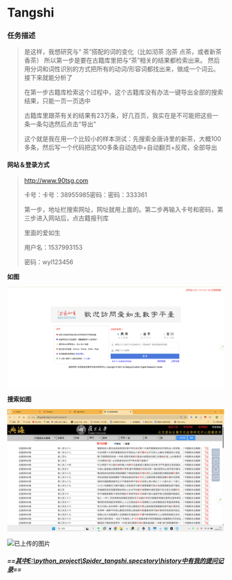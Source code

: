 # Tangshi

### 任务描述

> 是这样，我想研究与“ 茶”搭配的词的变化（比如沏茶 泡茶 点茶，或者新茶 香茶）
> 所以第一步是要在古籍库里把与“茶”相关的结果都检索出来。
> 然后用分词和词性识别的方式把所有的动词/形容词都找出来，做成一个词云。
> 接下来就能分析了
>
>  在第一步古籍库检索这个过程中，这个古籍库没有办法一键导出全部的搜索结果，只能一页一页选中
>
> 古籍库里跟茶有关的结果有23万条，好几百页，我实在是不可能把这些一条一条勾选然后点击“导出”
>
> 这个就是我在用一个比较小的样本测试：先搜索全唐诗里的新茶，大概100多条，然后写一个代码把这100多条自动选中+自动翻页+反爬，全部导出



#### 网站＆登录方式

> http://www.90tsg.com
>
> 卡号：卡号：38955985密码：密码：333361
>
> 第一步，地址栏搜索网址，网址就用上面的。第二步再输入卡号和密码，第三步进入网站后，点古籍报刊库
>
> 里面的爱如生
>
> 用户名：1537993153
>
> 密码：wyl123456

**如图**

![91531292e6b4cda0ef46686fd26e68a](README.assets/91531292e6b4cda0ef46686fd26e68a.png)

**搜索如图**

![b2071272efe54878ede27d0f504d68b](README.assets/b2071272efe54878ede27d0f504d68b.png)

![已上传的图片](https://files09.oaiusercontent.com/file-McuU3cQpL4sEK6VPjLhTTU?se=2025-04-12T02%3A58%3A02Z&sp=r&sv=2024-08-04&sr=b&rscc=max-age%3D299%2C%20immutable%2C%20private&rscd=attachment%3B%20filename%3Dimage.png&sig=CCSA8kcqrluS8lX6a%2BaJpxxU5js%2BuXsE9c1KgmLwm80%3D)

##### **==<u>其中E:\python_project\Spider_tangshi\.specstory\history中有我的提问记录</u>==**

